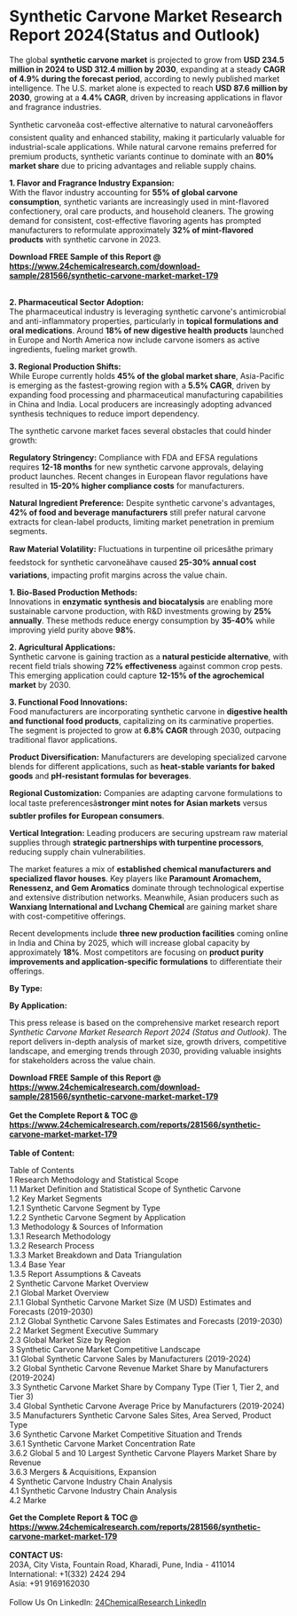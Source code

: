 <h1>Synthetic Carvone Market Research Report 2024(Status and Outlook)</h1><p>The global <strong>synthetic carvone market</strong> is projected to grow from <strong>USD 234.5 million in 2024 to USD 312.4 million by 2030</strong>, expanding at a steady <strong>CAGR of 4.9% during the forecast period</strong>, according to newly published market intelligence. The U.S. market alone is expected to reach <strong>USD 87.6 million by 2030</strong>, growing at a <strong>4.4% CAGR</strong>, driven by increasing applications in flavor and fragrance industries.</p><p>Synthetic carvoneâa cost-effective alternative to natural carvoneâoffers consistent quality and enhanced stability, making it particularly valuable for industrial-scale applications. While natural carvone remains preferred for premium products, synthetic variants continue to dominate with an <strong>80% market share</strong> due to pricing advantages and reliable supply chains.</p><p><strong>1. Flavor and Fragrance Industry Expansion:</strong><br>
With the flavor industry accounting for <strong>55% of global carvone consumption</strong>, synthetic variants are increasingly used in mint-flavored confectionery, oral care products, and household cleaners. The growing demand for consistent, cost-effective flavoring agents has prompted manufacturers to reformulate approximately <strong>32% of mint-flavored products</strong> with synthetic carvone in 2023.</p><div><b>Download FREE Sample of this Report @ 
            <a href="https://www.24chemicalresearch.com/download-sample/281566/synthetic-carvone-market-market-179">
            https://www.24chemicalresearch.com/download-sample/281566/synthetic-carvone-market-market-179</a></b></div><br><p><strong>2. Pharmaceutical Sector Adoption:</strong><br>
The pharmaceutical industry is leveraging synthetic carvone's antimicrobial and anti-inflammatory properties, particularly in <strong>topical formulations and oral medications</strong>. Around <strong>18% of new digestive health products</strong> launched in Europe and North America now include carvone isomers as active ingredients, fueling market growth.</p><p><strong>3. Regional Production Shifts:</strong><br>
While Europe currently holds <strong>45% of the global market share</strong>, Asia-Pacific is emerging as the fastest-growing region with a <strong>5.5% CAGR</strong>, driven by expanding food processing and pharmaceutical manufacturing capabilities in China and India. Local producers are increasingly adopting advanced synthesis techniques to reduce import dependency.</p><p>The synthetic carvone market faces several obstacles that could hinder growth:</p><p><strong>Regulatory Stringency:</strong> Compliance with FDA and EFSA regulations requires <strong>12-18 months</strong> for new synthetic carvone approvals, delaying product launches. Recent changes in European flavor regulations have resulted in <strong>15-20% higher compliance costs</strong> for manufacturers.</p><p><strong>Natural Ingredient Preference:</strong> Despite synthetic carvone's advantages, <strong>42% of food and beverage manufacturers</strong> still prefer natural carvone extracts for clean-label products, limiting market penetration in premium segments.</p><p><strong>Raw Material Volatility:</strong> Fluctuations in turpentine oil pricesâthe primary feedstock for synthetic carvoneâhave caused <strong>25-30% annual cost variations</strong>, impacting profit margins across the value chain.</p><p><strong>1. Bio-Based Production Methods:</strong><br>
Innovations in <strong>enzymatic synthesis and biocatalysis</strong> are enabling more sustainable carvone production, with R&amp;D investments growing by <strong>25% annually</strong>. These methods reduce energy consumption by <strong>35-40%</strong> while improving yield purity above <strong>98%</strong>.</p><p><strong>2. Agricultural Applications:</strong><br>
Synthetic carvone is gaining traction as a <strong>natural pesticide alternative</strong>, with recent field trials showing <strong>72% effectiveness</strong> against common crop pests. This emerging application could capture <strong>12-15% of the agrochemical market</strong> by 2030.</p><p><strong>3. Functional Food Innovations:</strong><br>
Food manufacturers are incorporating synthetic carvone in <strong>digestive health and functional food products</strong>, capitalizing on its carminative properties. The segment is projected to grow at <strong>6.8% CAGR</strong> through 2030, outpacing traditional flavor applications.</p><p><strong>Product Diversification:</strong> Manufacturers are developing specialized carvone blends for different applications, such as <strong>heat-stable variants for baked goods</strong> and <strong>pH-resistant formulas for beverages</strong>.</p><p><strong>Regional Customization:</strong> Companies are adapting carvone formulations to local taste preferencesâ<strong>stronger mint notes for Asian markets</strong> versus <strong>subtler profiles for European consumers</strong>.</p><p><strong>Vertical Integration:</strong> Leading producers are securing upstream raw material supplies through <strong>strategic partnerships with turpentine processors</strong>, reducing supply chain vulnerabilities.</p><p>The market features a mix of <strong>established chemical manufacturers and specialized flavor houses</strong>. Key players like <strong>Paramount Aromachem, Renessenz, and Gem Aromatics</strong> dominate through technological expertise and extensive distribution networks. Meanwhile, Asian producers such as <strong>Wanxiang International and Lvchang Chemical</strong> are gaining market share with cost-competitive offerings.</p><p>Recent developments include <strong>three new production facilities</strong> coming online in India and China by 2025, which will increase global capacity by approximately <strong>18%</strong>. Most competitors are focusing on <strong>product purity improvements and application-specific formulations</strong> to differentiate their offerings.</p><p><strong>By Type:</strong></p><p><strong>By Application:</strong></p><p>This press release is based on the comprehensive market research report <em>Synthetic Carvone Market Research Report 2024 (Status and Outlook)</em>. The report delivers in-depth analysis of market size, growth drivers, competitive landscape, and emerging trends through 2030, providing valuable insights for stakeholders across the value chain.</p><div><b>Download FREE Sample of this Report @ 
            <a href="https://www.24chemicalresearch.com/download-sample/281566/synthetic-carvone-market-market-179">
            https://www.24chemicalresearch.com/download-sample/281566/synthetic-carvone-market-market-179</a></b></div><br><div><b>Get the Complete Report & TOC @ 
            <a href="https://www.24chemicalresearch.com/reports/281566/synthetic-carvone-market-market-179">
            https://www.24chemicalresearch.com/reports/281566/synthetic-carvone-market-market-179</a></b></div><br>
            <b>Table of Content:</b><p>Table of Contents<br />
 1 Research Methodology and Statistical Scope<br />
 1.1 Market Definition and Statistical Scope of Synthetic Carvone<br />
 1.2 Key Market Segments<br />
 1.2.1 Synthetic Carvone Segment by Type<br />
 1.2.2 Synthetic Carvone Segment by Application<br />
 1.3 Methodology & Sources of Information<br />
 1.3.1 Research Methodology<br />
 1.3.2 Research Process<br />
 1.3.3 Market Breakdown and Data Triangulation<br />
 1.3.4 Base Year<br />
 1.3.5 Report Assumptions & Caveats<br />
 2 Synthetic Carvone Market Overview<br />
 2.1 Global Market Overview<br />
 2.1.1 Global Synthetic Carvone Market Size (M USD) Estimates and Forecasts (2019-2030)<br />
 2.1.2 Global Synthetic Carvone Sales Estimates and Forecasts (2019-2030)<br />
 2.2 Market Segment Executive Summary<br />
 2.3 Global Market Size by Region<br />
 3 Synthetic Carvone Market Competitive Landscape<br />
 3.1 Global Synthetic Carvone Sales by Manufacturers (2019-2024)<br />
 3.2 Global Synthetic Carvone Revenue Market Share by Manufacturers (2019-2024)<br />
 3.3 Synthetic Carvone Market Share by Company Type (Tier 1, Tier 2, and Tier 3)<br />
 3.4 Global Synthetic Carvone Average Price by Manufacturers (2019-2024)<br />
 3.5 Manufacturers Synthetic Carvone Sales Sites, Area Served, Product Type<br />
 3.6 Synthetic Carvone Market Competitive Situation and Trends<br />
 3.6.1 Synthetic Carvone Market Concentration Rate<br />
 3.6.2 Global 5 and 10 Largest Synthetic Carvone Players Market Share by Revenue<br />
 3.6.3 Mergers & Acquisitions, Expansion<br />
 4 Synthetic Carvone Industry Chain Analysis<br />
 4.1 Synthetic Carvone Industry Chain Analysis<br />
 4.2 Marke</p><div><b>Get the Complete Report & TOC @ 
            <a href="https://www.24chemicalresearch.com/reports/281566/synthetic-carvone-market-market-179">
            https://www.24chemicalresearch.com/reports/281566/synthetic-carvone-market-market-179</a></b></div><br><b>CONTACT US:</b><br>
            203A, City Vista, Fountain Road, Kharadi, Pune, India - 411014<br>
            International: +1(332) 2424 294<br>
            Asia: +91 9169162030 <br><br>
            Follow Us On LinkedIn: <a href="https://www.linkedin.com/company/24chemicalresearch/">24ChemicalResearch LinkedIn</a>